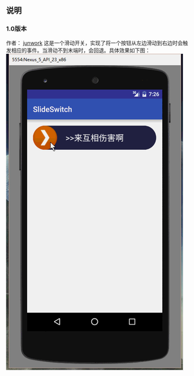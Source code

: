 ## 说明
### 1.0版本
作者： [junwork](https://github.com/junwork)
这是一个滑动开关，实现了将一个按钮从左边滑动到右边时会触发相应的事件。当滑动不到末端时，会回退。具体效果如下图：
![](https://github.com/byhieg/customview-for-Android/blob/master/SlideSwitch/SlideSwitch.gif)

